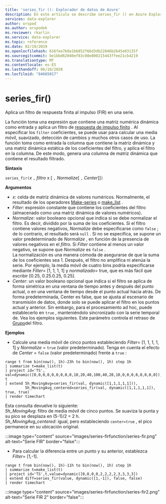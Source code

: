```yaml
---
title: 'series_fir (): Explorador de datos de Azure'
description: En este artículo se describe series_fir () en Azure Explorador de datos.
services: data-explorer
author: orspod
ms.author: orspodek
ms.reviewer: rkarlin
ms.service: data-explorer
ms.topic: reference
ms.date: 02/19/2019
ms.openlocfilehash: 616fee7b0a1b6852f66d3db22846b2645e03135f
ms.sourcegitcommit: be1bbd62040ef83c08e800215443ffee21cb4219
ms.translationtype: MT
ms.contentlocale: es-ES
ms.lasthandoff: 06/10/2020
ms.locfileid: "84665017"
---
```

# <a name="series_fir"></a>series_fir()

Aplica un filtro de respuesta finita al impulso (FIR) en una serie.  

La función toma una expresión que contiene una matriz numérica dinámica como entrada y aplica un filtro de [respuesta de impulso finito](https://en.wikipedia.org/wiki/Finite_impulse_response) . Al especificar los `filter` coeficientes, se puede usar para calcular una media móvil, suavizado, detección de cambios y muchos otros casos de uso. La función toma como entrada la columna que contiene la matriz dinámica y una matriz dinámica estática de los coeficientes del filtro, y aplica el filtro en la columna. De este modo, genera una columna de matriz dinámica que contiene el resultado filtrado.  

**Sintaxis**

`series_fir(`*x* `,` *filtro* x [ `,` *Normalize*[ `,` *Center*]]`)`

**Argumentos**

* *x*: celda de matriz dinámica de valores numéricos. Normalmente, el resultado de los operadores [Make-series](make-seriesoperator.md) o [make_list](makelist-aggfunction.md) .
* *Filter*: expresión constante que contiene los coeficientes del filtro (almacenado como una matriz dinámica de valores numéricos).
* *Normalize*: valor booleano opcional que indica si se debe normalizar el filtro. Es decir, dividido por la suma de los coeficientes. Si el filtro contiene valores negativos, *Normalize* debe especificarse como `false` ; de lo contrario, el resultado será `null` . Si no se especifica, se supone un valor predeterminado de *Normalize* , en función de la presencia de valores negativos en el *filtro*. Si *Filter* contiene al menos un valor negativo, se supone que *Normalize* es `false` .  
La normalización es una manera cómoda de asegurarse de que la suma de los coeficientes sea 1. Después, el filtro no amplifica ni atenúa la serie. Por ejemplo, la media móvil de cuatro bins podría especificarse mediante *Filter*= [1, 1, 1, 1] y *normalizado*= true, que es más fácil que escribir [0.25, 0.25.0.25, 0.25].
* *Center*: un valor booleano opcional que indica si el filtro se aplica de forma simétrica en una ventana de tiempo antes y después del punto actual, o en una ventana de tiempo desde el punto actual hacia atrás. De forma predeterminada, Center es false, que se ajusta al escenario de transmisión de datos, donde solo se puede aplicar el filtro en los puntos actual y anterior. Sin embargo, para el procesamiento ad hoc, puede establecerlo en `true` , manteniéndolo sincronizado con la serie temporal de. Vea los ejemplos siguientes. Este parámetro controla el retraso de [Grupo](https://en.wikipedia.org/wiki/Group_delay_and_phase_delay)del filtro.

**Ejemplos**

* Calcule una media móvil de cinco puntos estableciendo *Filter*= [1, 1, 1, 1, 1] y *Normalize* = `true` (valor predeterminado). Tenga en cuenta el efecto de *Center* = `false` (valor predeterminado) frente a `true` :

<!-- csl: https://help.kusto.windows.net:443/Samples -->
```kusto
range t from bin(now(), 1h)-23h to bin(now(), 1h) step 1h
| summarize t=make_list(t)
| project id='TS', val=dynamic([0,0,0,0,0,0,0,0,0,10,20,40,100,40,20,10,0,0,0,0,0,0,0,0]), t
| extend 5h_MovingAvg=series_fir(val, dynamic([1,1,1,1,1])),
         5h_MovingAvg_centered=series_fir(val, dynamic([1,1,1,1,1]), true, true)
| render timechart
```

Esta consulta devuelve lo siguiente:  
*5h_MovingAvg*: filtro de media móvil de cinco puntos. Se suaviza la punta y su pico se desplaza en (5-1)/2 = 2 h.  
*5h_MovingAvg_centered*: igual, pero estableciendo `center=true` , el pico permanece en su ubicación original.

:::image type="content" source="images/series-firfunction/series-fir.png" alt-text="Serie FIR" border="false":::

* Para calcular la diferencia entre un punto y su anterior, establezca *Filter*= [1,-1].

<!-- csl: https://help.kusto.windows.net:443/Samples -->
```kusto
range t from bin(now(), 1h)-11h to bin(now(), 1h) step 1h
| summarize t=make_list(t)
| project id='TS',t,value=dynamic([0,0,0,0,2,2,2,2,3,3,3,3])
| extend diff=series_fir(value, dynamic([1,-1]), false, false)
| render timechart
```

:::image type="content" source="images/series-firfunction/series-fir2.png" alt-text="Serie FIR 2" border="false":::
